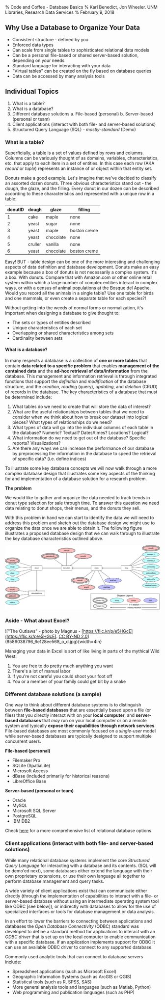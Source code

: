 % Code and Coffee - Database Basics
% Karl Benedict, Jon Wheeler. UNM Libraries, Research Data Services
% February 9, 2018

## Why Use a Database to Organize Your Data

* Consistent structure - defined by you
* Enforced data types
* Can scale from single tables to sophisticated relational data models
* Can be a personal file-based or shared server-based solution, depending on your needs
* Standard language for interacting with your data
* "Virtual tables" can be created on the fly based on database queries
* Data can be accessed by many analysis tools

## Individual Topics

1. What is a table?
2. What is a database?
3. Different database solutions
	a. File-based (personal)
	b. Server-based (personal or team)
4. Client applications (interact with both file- and server-based solutions)
5. Structured Query Language (SQL) - *mostly-standard* (Demo)

### What is a table?

Superficially, a table is a set of values defined by rows and columns. Columns can be variously thought of as domains, variables, characteristics, etc. that apply to each item in a set of entities. In this case each row (AKA *record* or *tuple*) represents an instance of or object within that entity set.

Donuts make a good example. Let's imagine that we've decided to classify an assorted dozen donuts. Three obvious characteristics stand out - the dough, the glaze, and the filling. Every donut in our dozen can be described according to these characteristics and represented with a unique row in a table:

| donutID | dough | glaze | filling|
|-------|-------|-------|--------|
|1     | cake  | maple | none |
|2     | yeast | sugar | none |
|3     | yeast | maple | boston creme |
|4     | yeast | chocolate | none |
|5     | cruller | vanilla | none |
|6     | yeast | chocolate | boston creme |

Easy! BUT - table design can be one of the more interesting and challenging aspects of data definition and database development. Donuts make an easy example because a box of donuts is not necessarily a complex system. It's a box. With donuts. Compare that with Amazon.com or other online retail system within which a large number of complex entities interact in complex ways, or with a census of animal populations at the Bosque del Apache. Would you record all the animals in a single table? Use one table for birds and one mammals, or even create a separate table for each species?!

Without getting into the weeds of normal forms or normalization, it's important when designing a database to give thought to:

* The sets or types of entities described
* Unique characteristics of each set
* Overlapping or shared characteristics among sets
* Cardinality between sets

#### What is a database?

In many respects a database is a collection of **one or more tables** that contain **data related to a specific problem** that enables **management of the contained data** and the **ad-hoc retrieval of data/information** from the database. This management and information retrieval is through integrated functions that support the *definition* and *modification* of the database structure, and the *creation*, *reading* (query), *updating*, and *deletion* (CRUD) of records in the database. The key characteristics of a database that must be determined include:


1. What tables do we need to create that will store the data of interest?
2. What are the useful relationships between tables that we need to consider when we think about how to break our dataset into logical pieces? What types of relationships do we need?
3. What types of data will go into the individual columns of each table in the database? Numeric? Textual? Dates/times? Locations? Logical?
4. What information do we need to get out of the database? Specific reports? Visualizations? 
5. Are there any ways we can increase the performance of our database by preprocessing the information in the database to speed the retrieval of specific data? (i.e. define indices)

To illustrate some key database concepts we will now walk through a more complex database design that illustrates some key aspects of the thinking for and implementation of a database solution for a research problem. 

**The problem**

We would like to gather and organize the data needed to track trends in donut type selection for sale through time. To answer this question we need data relating to donut shops, their menus, and the donuts they sell. 

With this problem in hand we can start to identify the data we will need to address this problem and sketch out the database design we might use to organize the data once we are able to obtain it. The following figure illustrates a proposed database design that we can walk through to illustrate the key database characteristics outlined above. 

![Donut database design ([link to full-resolution image](https://raw.githubusercontent.com/unmrds/cc-database-basics/master/figures.png))](figures.png)


### Aside - What about Excel?

!["The Outlaws" - photo by Magnus - [https://flic.kr/p/e5HGcE](https://flic.kr/p/e5HGcE). [CC BY-ND 2.0](https://creativecommons.org/licenses/by-nd/2.0/)](8586038796_6e128ee568_o_d.jpg){width=4in}



Managing your data in Excel is sort of like living in parts of the mythical Wild West:

1. You are free to do pretty much anything you want
2. There's a lot of manual labor
3. If you're not careful you could shoot your foot off
4. You or a member of your family could get bit by a snake

### Different database solutions (a sample)

One way to think about different database systems is to distinguish between **file-based databases** that are essentially based upon a file (or files) that you directly interact with on your **local computer**, and **server-based databases** that *may* run on your local computer or on a remote system and typically **expose their capabilities through network services**.  File-based databases are most commonly focused on a *single-user* model while server-based databases are typically designed to support multiple concurrent users. 

**File-based (personal)**

* Filemaker Pro
* SQLite (SpatiaLite)
* Microsoft Access
* dBase (included primarily for historical reasons)
* LibreOffice Base

**Server-based (personal or team)**

* Oracle
* MySQL
* Microsoft SQL Server
* PostgreSQL
* IBM DB2

Check [here](https://en.wikipedia.org/wiki/List_of_relational_database_management_systems) for a more comprehensive list of relational database options. 

### Client applications (interact with both file- and server-based solutions)

While many relational database systems implement the core *Structured Query Language* for interacting with a database and its contents. (SQL will be demo'ed next), some databases either extend the language with their own proprietary extensions, or use their own language all together to perform database management and query tasks. 

A wide variety of client applications exist that can communicate either directly (through the implementation of capabilities to interact with a file- or server-based database without using an intermediate operating system tool like ODBC [see below]), or indirectly with databases to allow for the use of specialized interfaces or tools for database management or data analysis. 

In an effort to lower the barriers to connecting between applications and databases the *Open Database Connectivity* (ODBC) standard was developed to define a standard method for applications to interact with an *ODBC driver* that is set up on the local computer to enable communication with a specific database. If an application implements support for ODBC it can use an available ODBC driver to connect to any supported database.  

Commonly used analytic tools that can connect to database servers include:

* Spreadsheet applications (such as Microsoft Excel)
* Geographic Information Systems (such as ArcGIS or QGIS)
* Statistical tools (such as R, SPSS, SAS)
* More general analysis tools and languages (such as Matlab, Python)
* Web programming and publication languages (such as PHP)